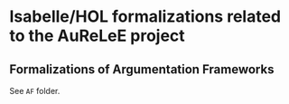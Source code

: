 # Isabelle/HOL formalizations related to the AuReLeE project

## Formalizations of Argumentation Frameworks

See `AF` folder.
